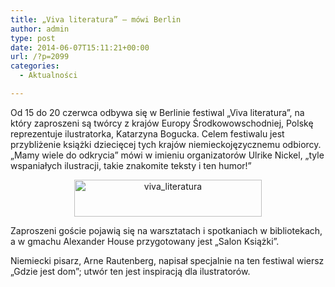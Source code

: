 ```yaml
---
title: „Viva literatura” – mówi Berlin
author: admin
type: post
date: 2014-06-07T15:11:21+00:00
url: /?p=2099
categories:
  - Aktualności

---
```

Od 15 do 20 czerwca odbywa się w Berlinie festiwal &#8222;Viva literatura&#8221;, na który zaproszeni są twórcy z krajów Europy Środkowowschodniej, Polskę reprezentuje ilustratorka, Katarzyna Bogucka. Celem festiwalu jest przybliżenie książki dziecięcej tych krajów niemieckojęzycznemu odbiorcy. „Mamy wiele do odkrycia” mówi w imieniu organizatorów Ulrike Nickel, „tyle wspaniałych ilustracji, takie znakomite teksty i ten humor!”

<p style="text-align: center;">
  <a href="http://www.ibby.pl/wp-content/uploads/2014/06/viva_literatura.jpg" rel="lightbox[2099]"><img class="alignnone size-medium wp-image-2100" src="http://www.ibby.pl/wp-content/uploads/2014/06/viva_literatura-300x59.jpg" alt="viva_literatura" width="300" height="59" srcset="http://www.ibby.pl/wp-content/uploads/2014/06/viva_literatura-300x59.jpg 300w, http://www.ibby.pl/wp-content/uploads/2014/06/viva_literatura-150x29.jpg 150w, http://www.ibby.pl/wp-content/uploads/2014/06/viva_literatura.jpg 640w" sizes="(max-width: 300px) 100vw, 300px" /></a>
</p>

Zaproszeni goście pojawią się na warsztatach i spotkaniach w bibliotekach, a w gmachu Alexander House przygotowany jest „Salon Książki”.
  
Niemiecki pisarz, Arne Rautenberg, napisał specjalnie na ten festiwal wiersz „Gdzie jest dom”; utwór ten jest inspiracją dla ilustratorów.